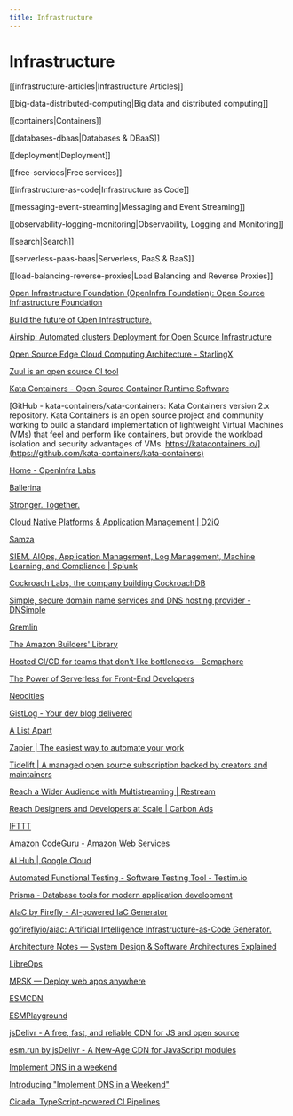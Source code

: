 ```yaml
---
title: Infrastructure
---
```


# Infrastructure

[[infrastructure-articles|Infrastructure Articles]]

[[big-data-distributed-computing|Big data and distributed computing]]

[[containers|Containers]]

[[databases-dbaas|Databases & DBaaS]]

[[deployment|Deployment]]

[[free-services|Free services]]

[[infrastructure-as-code|Infrastructure as Code]]

[[messaging-event-streaming|Messaging and Event Streaming]]

[[observability-logging-monitoring|Observability, Logging and Monitoring]]

[[search|Search]]

[[serverless-paas-baas|Serverless, PaaS & BaaS]]

[[load-balancing-reverse-proxies|Load Balancing and Reverse Proxies]]

[Open Infrastructure Foundation (OpenInfra Foundation): Open Source Infrastructure Foundation](https://openinfra.dev/)

[Build the future of Open Infrastructure.](https://www.openstack.org/)

[Airship: Automated clusters Deployment for Open Source Infrastructure](https://www.airshipit.org/)

[Open Source Edge Cloud Computing Architecture - StarlingX](https://www.starlingx.io/)

[Zuul is an open source CI tool](https://zuul-ci.org/)

[Kata Containers - Open Source Container Runtime Software](https://katacontainers.io/)

[GitHub - kata-containers/kata-containers: Kata Containers version 2.x repository. Kata Containers is an open source project and community working to build a standard implementation of lightweight Virtual Machines (VMs) that feel and perform like containers, but provide the workload isolation and security advantages of VMs. https://katacontainers.io/](https://github.com/kata-containers/kata-containers)

[Home - OpenInfra Labs](https://openinfralabs.org/)

[Ballerina](https://ballerina.io/)

[Stronger. Together.](https://rancher.com/)

[Cloud Native Platforms & Application Management | D2iQ](https://d2iq.com/)

[Samza](http://samza.apache.org/)

[SIEM, AIOps, Application Management, Log Management, Machine Learning, and Compliance | Splunk](https://www.splunk.com/)

[Cockroach Labs, the company building CockroachDB](https://www.cockroachlabs.com/)

[Simple, secure domain name services and DNS hosting provider - DNSimple](https://dnsimple.com/)

[Gremlin](https://www.gremlin.com/comnunity)

[The Amazon Builders' Library](https://aws.amazon.com/builders-library/?cards-body.sort-by=item.additionalFields.customSort&cards-body.sort-order=asc)

[Hosted CI/CD for teams that don't like bottlenecks - Semaphore](https://semaphoreci.com/)

[The Power of Serverless for Front-End Developers](https://serverless.css-tricks.com/)

[Neocities](https://neocities.org/)

[GistLog - Your dev blog delivered](https://gistlog.co/)

[A List Apart](https://alistapart.com/)

[Zapier | The easiest way to automate your work](https://zapier.com/)

[Tidelift | A managed open source subscription backed by creators and maintainers](https://tidelift.com/)

[Reach a Wider Audience with Multistreaming | Restream](https://restream.io/)

[Reach Designers and Developers at Scale | Carbon Ads](https://www.carbonads.net/)

[IFTTT](https://ifttt.com/)

[Amazon CodeGuru - Amazon Web Services](https://aws.amazon.com/codeguru/)

[AI Hub | Google Cloud](https://cloud.google.com/ai-hub/)

[Automated Functional Testing - Software Testing Tool - Testim.io](https://www.testim.io/)

[Prisma - Database tools for modern application development](https://www.prisma.io/)

[AIaC by Firefly - AI-powered IaC Generator](https://aiac.dev/)

[gofireflyio/aiac: Artificial Intelligence Infrastructure-as-Code Generator.](https://github.com/gofireflyio/aiac)

[Architecture Notes — System Design & Software Architectures Explained](https://architecturenotes.co/)

[LibreOps](https://libreops.cc/)

[MRSK — Deploy web apps anywhere](https://mrsk.dev/)

[ESMCDN](https://esm.sh/)

[ESMPlayground](https://code.esm.sh/)

[jsDelivr - A free, fast, and reliable CDN for JS and open source](https://www.jsdelivr.com/)

[esm.run by jsDelivr - A New-Age CDN for JavaScript modules](https://www.jsdelivr.com/esm)

[Implement DNS in a weekend](https://implement-dns.wizardzines.com/)

[Introducing "Implement DNS in a Weekend"](https://jvns.ca/blog/2023/05/12/introducing-implement-dns-in-a-weekend/)

[Cicada: TypeScript-powered CI Pipelines](https://cicada.build/)
